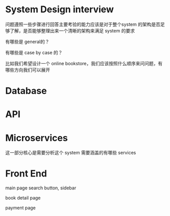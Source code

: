 # System Design interview 

问题遵照一些步骤进行回答主要考验的能力应该是对于整个system 的架构是否足够了解，是否能够整理出来一个清晰的架构来满足 system 的要求

有哪些是 general的？

有哪些是 case by case 的？


比如我们希望设计一个 online bookstore，我们应该按照什么顺序来问问题，有哪些方向我们可以展开

# Database

# API

# Microservices
这一部分核心是需要分析这个 system 需要涵盖的有哪些 services



# Front End

main page
    search button, sidebar

book detail page 

payment page

